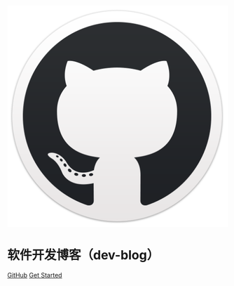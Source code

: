 ![logo](lib/images/fluidicon.png)

# 软件开发博客（dev-blog）


 [GitHub](https://github.com/zhangrxiang/dev-blog)
 [Get Started](index)
